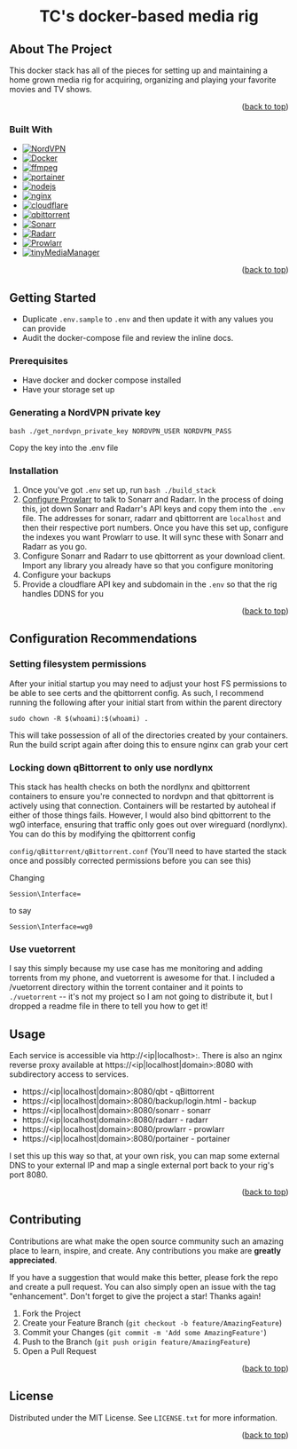 <a name="readme-top"></a>

<h1 align="center">TC's docker-based media rig</h1>

<!-- ABOUT THE PROJECT -->

## About The Project

This docker stack has all of the pieces for setting up and maintaining a home grown media rig for acquiring, organizing and playing your favorite movies and TV shows.

<p align="right">(<a href="#readme-top">back to top</a>)</p>

### Built With

- [![NordVPN][nordvpn]][nordvpn-url]
- [![Docker][docker]][docker-url]
- [![ffmpeg][ffmpeg]][ffmpeg-url]
- [![portainer][portainer]][portainer-url]
- [![nodejs][nodejs]][nodejs-url]
- [![nginx][nginx]][nginx-url]
- [![cloudflare][cloudflare]][cloudflare-url]
- [![qbittorrent][qbittorrent]][qbittorrent-url]
- [![Sonarr][sonarr]][sonarr-url]
- [![Radarr][radarr]][radarr-url]
- [![Prowlarr][prowlarr]][prowlarr-url]
- [![tinyMediaManager][tinymediamanager]][tinymediamanager-url]

<p align="right">(<a href="#readme-top">back to top</a>)</p>

<!-- GETTING STARTED -->

## Getting Started

- Duplicate `.env.sample` to `.env` and then update it with any values you can provide
- Audit the docker-compose file and review the inline docs.

### Prerequisites

- Have docker and docker compose installed
- Have your storage set up

### Generating a NordVPN private key

```
bash ./get_nordvpn_private_key NORDVPN_USER NORDVPN_PASS
```

Copy the key into the .env file

### Installation

1. Once you've got `.env` set up, run `bash ./build_stack`
2. [Configure Prowlarr](https://quickbox.io/knowledge-base/v2/applications/prowlarr/connect-prowlarr-to-sonarr/) to talk to Sonarr and Radarr. In the process of doing this, jot down Sonarr and Radarr's API keys and copy them into the `.env` file. The addresses for sonarr, radarr and qbittorrent are `localhost` and then their respective port numbers. Once you have this set up, configure the indexes you want Prowlarr to use. It will sync these with Sonarr and Radarr as you go.
3. Configure Sonarr and Radarr to use qbittorrent as your download client. Import any library you already have so that you configure monitoring
4. Configure your backups
5. Provide a cloudflare API key and subdomain in the `.env` so that the rig handles DDNS for you

<p align="right">(<a href="#readme-top">back to top</a>)</p>

## Configuration Recommendations

### Setting filesystem permissions

After your initial startup you may need to adjust your host FS permissions to be able to see certs and the qbittorrent config. As such, I recommend running the following after your initial start from within the parent directory

```
sudo chown -R $(whoami):$(whoami) .
```

This will take possession of all of the directories created by your containers. Run the build script again after doing this to ensure nginx can grab your cert

### Locking down qBittorrent to only use nordlynx

This stack has health checks on both the nordlynx and qbittorrent containers to ensure you're connected to nordvpn and that qbittorrent is actively using that connection. Containers will be restarted by autoheal if either of those things fails. However, I would also bind qbittorrent to the wg0 interface, ensuring that traffic only goes out over wireguard (nordlynx). You can do this by modifying the qbittorrent config

`config/qBittorrent/qBittorrent.conf` (You'll need to have started the stack once and possibly corrected permissions before you can see this)

Changing

```
Session\Interface=
```

to say

```
Session\Interface=wg0
```

### Use vuetorrent

I say this simply because my use case has me monitoring and adding torrents from my phone, and vuetorrent is awesome for that. I included a /vuetorrent directory within the torrent container and it points to `./vuetorrent` -- it's not my project so I am not going to distribute it, but I dropped a readme file in there to tell you how to get it!

<!-- USAGE EXAMPLES -->

## Usage

Each service is accessible via http://<ip|localhost>:<service-port>. There is also an nginx reverse proxy available at https://<ip|localhost|domain>:8080 with subdirectory access to services.

- https://<ip|localhost|domain>:8080/qbt - qBittorrent
- https://<ip|localhost|domain>:8080/backup/login.html - backup
- https://<ip|localhost|domain>:8080/sonarr - sonarr
- https://<ip|localhost|domain>:8080/radarr - radarr
- https://<ip|localhost|domain>:8080/prowlarr - prowlarr
- https://<ip|localhost|domain>:8080/portainer - portainer

I set this up this way so that, at your own risk, you can map some external DNS to your external IP and map a single external port back to your rig's port 8080.

<p align="right">(<a href="#readme-top">back to top</a>)</p>

<!-- CONTRIBUTING -->

## Contributing

Contributions are what make the open source community such an amazing place to learn, inspire, and create. Any contributions you make are **greatly appreciated**.

If you have a suggestion that would make this better, please fork the repo and create a pull request. You can also simply open an issue with the tag "enhancement".
Don't forget to give the project a star! Thanks again!

1. Fork the Project
2. Create your Feature Branch (`git checkout -b feature/AmazingFeature`)
3. Commit your Changes (`git commit -m 'Add some AmazingFeature'`)
4. Push to the Branch (`git push origin feature/AmazingFeature`)
5. Open a Pull Request

<p align="right">(<a href="#readme-top">back to top</a>)</p>

<!-- LICENSE -->

## License

Distributed under the MIT License. See `LICENSE.txt` for more information.

<p align="right">(<a href="#readme-top">back to top</a>)</p>

<!-- CONTACT -->

<!-- MARKDOWN LINKS & IMAGES -->
<!-- https://www.markdownguide.org/basic-syntax/#reference-style-links -->

[nordvpn]: https://img.shields.io/badge/nordvpn-000000?style=for-the-badge&logo=nordvpn&logoColor=white
[nordvpn-url]: https://nordvpn.com/
[sonarr]: https://img.shields.io/badge/sonarr-000000?style=for-the-badge&logo=sonarr&logoColor=white
[sonarr-url]: https://sonarr.tv/
[radarr]: https://img.shields.io/badge/radarr-000000?style=for-the-badge&logo=radarr&logoColor=white
[radarr-url]: https://radarr.video/
[prowlarr]: https://img.shields.io/badge/prowlarr-000000?style=for-the-badge&logo=prowlarr&logoColor=white
[prowlarr-url]: https://prowlarr.com/
[qbittorrent]: https://img.shields.io/badge/qbittorrent-000000?style=for-the-badge&logo=qbittorrent&logoColor=white
[qbittorrent-url]: https://www.qbittorrent.org/
[tinymediamanager]: https://img.shields.io/badge/tinymediamanager-000000?style=for-the-badge&logo=tinymediamanager&logoColor=white
[tinymediamanager-url]: https://www.tinymediamanager.org/
[docker]: https://img.shields.io/badge/docker-000000?style=for-the-badge&logo=docker&logoColor=white
[docker-url]: https://www.docker.com/
[ffmpeg]: https://img.shields.io/badge/ffmpeg-000000?style=for-the-badge&logo=ffmpeg&logoColor=white
[ffmpeg-url]: https://ffmpeg.org/
[portainer]: https://img.shields.io/badge/portainer-000000?style=for-the-badge&logo=portainer&logoColor=white
[portainer-url]: https://www.portainer.io/
[nodejs]: https://img.shields.io/badge/node.js-000000?style=for-the-badge&logo=nodedotjs&logoColor=white
[nodejs-url]: https://nodejs.org/en/
[nginx]: https://img.shields.io/badge/nginx-000000?style=for-the-badge&logo=nginx&logoColor=white
[nginx-url]: https://www.nginx.com/
[cloudflare]: https://img.shields.io/badge/cloudflare-000000?style=for-the-badge&logo=cloudflare&logoColor=white
[cloudflare-url]: https://www.cloudflare.com/
